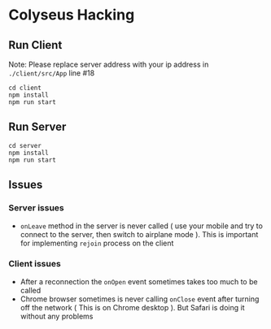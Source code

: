 # Colyseus Hacking

## Run Client

Note: Please replace server address with your ip address in `./client/src/App` line #18

```
cd client
npm install
npm run start
```

## Run Server

```
cd server
npm install
npm run start
```


## Issues

### Server issues
* `onLeave` method in the server is never called  ( use your mobile and try to connect to the server, then switch to airplane mode ). This is important for implementing `rejoin` process on the client

### Client issues
* After a reconnection the `onOpen` event sometimes takes too much to be called
* Chrome browser sometimes is never calling `onClose` event after turning off the network ( This is on Chrome desktop ). But Safari is doing it without any problems
